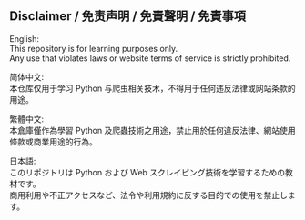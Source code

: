 ## Disclaimer / 免责声明 / 免責聲明 / 免責事項

English:  
This repository is for learning purposes only.  
Any use that violates laws or website terms of service is strictly prohibited.

简体中文:  
本仓库仅用于学习 Python 与爬虫相关技术，不得用于任何违反法律或网站条款的用途。

繁體中文:  
本倉庫僅作為學習 Python 及爬蟲技術之用途，禁止用於任何違反法律、網站使用條款或商業用途的行為。

日本語:  
このリポジトリは Python および Web スクレイピング技術を学習するための教材です。  
商用利用や不正アクセスなど、法令や利用規約に反する目的での使用を禁止します。
